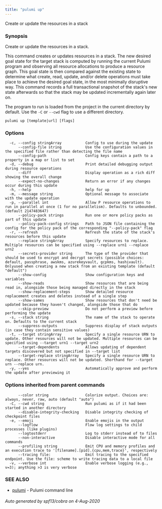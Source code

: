 ```yaml
---
title: "pulumi up"
---
```




Create or update the resources in a stack

### Synopsis

Create or update the resources in a stack.

This command creates or updates resources in a stack. The new desired goal state for the target stack
is computed by running the current Pulumi program and observing all resource allocations to produce a
resource graph. This goal state is then compared against the existing state to determine what create,
read, update, and/or delete operations must take place to achieve the desired goal state, in the most
minimally disruptive way. This command records a full transactional snapshot of the stack's new state
afterwards so that the stack may be updated incrementally again later on.

The program to run is loaded from the project in the current directory by default. Use the `-C` or
`--cwd` flag to use a different directory.

```
pulumi up [template|url] [flags]
```

### Options

```
  -c, --config stringArray           Config to use during the update
      --config-file string           Use the configuration values in the specified file rather than detecting the file name
      --config-path                  Config keys contain a path to a property in a map or list to set
  -d, --debug                        Print detailed debugging output during resource operations
      --diff                         Display operation as a rich diff showing the overall change
      --expect-no-changes            Return an error if any changes occur during this update
  -h, --help                         help for up
  -m, --message string               Optional message to associate with the update operation
  -p, --parallel int                 Allow P resource operations to run in parallel at once (1 for no parallelism). Defaults to unbounded. (default 2147483647)
      --policy-pack strings          Run one or more policy packs as part of this update
      --policy-pack-config strings   Path to JSON file containing the config for the policy pack of the corresponding "--policy-pack" flag
  -r, --refresh                      Refresh the state of the stack's resources before this update
      --replace stringArray          Specify resources to replace. Multiple resources can be specified using --replace urn1 --replace urn2
      --secrets-provider string      The type of the provider that should be used to encrypt and decrypt secrets (possible choices: default, passphrase, awskms, azurekeyvault, gcpkms, hashivault). Onlyused when creating a new stack from an existing template (default "default")
      --show-config                  Show configuration keys and variables
      --show-reads                   Show resources that are being read in, alongside those being managed directly in the stack
      --show-replacement-steps       Show detailed resource replacement creates and deletes instead of a single step
      --show-sames                   Show resources that don't need be updated because they haven't changed, alongside those that do
      --skip-preview                 Do not perform a preview before performing the update
  -s, --stack string                 The name of the stack to operate on. Defaults to the current stack
      --suppress-outputs             Suppress display of stack outputs (in case they contain sensitive values)
  -t, --target stringArray           Specify a single resource URN to update. Other resources will not be updated. Multiple resources can be specified using --target urn1 --target urn2
      --target-dependents            Allows updating of dependent targets discovered but not specified in --target list
      --target-replace stringArray   Specify a single resource URN to replace. Other resources will not be updated. Shorthand for --target urn --replace urn.
  -y, --yes                          Automatically approve and perform the update after previewing it
```

### Options inherited from parent commands

```
      --color string                 Colorize output. Choices are: always, never, raw, auto (default "auto")
  -C, --cwd string                   Run pulumi as if it had been started in another directory
      --disable-integrity-checking   Disable integrity checking of checkpoint files
  -e, --emoji                        Enable emojis in the output
      --logflow                      Flow log settings to child processes (like plugins)
      --logtostderr                  Log to stderr instead of to files
      --non-interactive              Disable interactive mode for all commands
      --profiling string             Emit CPU and memory profiles and an execution trace to '[filename].[pid].{cpu,mem,trace}', respectively
      --tracing file:                Emit tracing to the specified endpoint. Use the file: scheme to write tracing data to a local file
  -v, --verbose int                  Enable verbose logging (e.g., v=3); anything >3 is very verbose
```

### SEE ALSO

* [pulumi](/docs/reference/cli/pulumi/)	 - Pulumi command line

###### Auto generated by spf13/cobra on 4-Aug-2020
